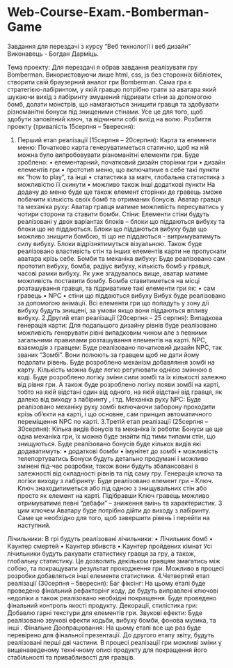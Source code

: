 # Web-Course-Exam.-Bomberman-Game
Завдання для перездачі з курсу “Веб технології і веб дизайн”
Виконавець - Богдан Дарміць.

Тема проекту:
Для перездачі я обрав завдання реалізувати гру Bomberman.
Використовуючи лише html, css, js без сторонніх бібліотек, створити свій браузерний аналог гри Bomberman. Сама гра є стратегією-лабіринтом, у якій гравцю потрібно грати за аватара який шукаючи вихід з лабіринту змушений підривати стіни за допомогою бомб, долати монстрів, що намагаються знищити гравця та здобувати різноманітні бонуси під знищеними стінами. Усе це для того, щоб здобути заповітний ключ, та відчинити собі вихід на волю.
Розбиття проекту (тривалість  15серпня – 5вересня):
1.	Перший етап реалізації (15серпня – 20серпня):
Карта та елементи меню:
Початково карта генеруватиметься статично, щоб на ній можна було випробовувати різноманітні елементи гри. 
	Буде зроблено:
•	елементарний, початковий дизайн сторінки гри
•	дизайн елементів гри
•	прототип меню, що включатиме в себе такі пункти як “how to play”, та інші
•	статистика за матч, глобальна статистика з можливістю її скинути
•	можливо також інші додаткові пункти
На додачу до  меню буде ще також елемент сторінки де гравець зможе побачити кількість своїх бомб та отриманих бонусів. 
Аватар гравця та механіка руху:
	Аватар гравця матиме можливість пересуватись у чотири сторони та ставити бомби. 
Стіни:
Елементи стіни будуть реалізовані у двох варіантах блоків – блоки що піддаються вибуху та блоки що не піддаються. Блоки що піддаються вибуху буде що можливо знищити бомбою, ті що не піддаються - витримуватимуть силу вибуху. Блоки відрізнятимуться візуальною.
Також буде реалізовано властивість стін та інших елементів карти не пропускати аватара крізь себе.
Бомби та механіка вибуху:
Буде реалізовано сам прототип вибуху, бомба, радіус вибуху, кількість бомб у гравця, часові рамки вибуху.
	Як уже згадувалось вище, аватар матиме можливість поставити бомбу. Бомба ставитиметься на місці розташування гравця, та підриватиме такі елементи гри як:
•	сам гравець
•	NPC
•	стіни що піддаються вибуху
Вибух буде реалізовано за допомогою анімації. Всі елементи гри що попадуть у зону дії вибуху будуть знищені, за умови якщо вони піддаються впливу вибуху.
2.Другий етап реалізації (20серпня – 25 серпня):
Випадкова генерація карти:
	Для подальшого дизайну рівнів буде реалізовано можливість генерувати рівні випадковим чином але з певними загальними правилами розташування елементів на карті. 
NPC, взаємодія з гравцем:
	Буде реалізовано початковий дизайн NPC, так званих “Зомбі”. Вони полюють за гравцем щоб не дати йому подолати рівень.
Буде розроблено механізм добавляння  зомбі на карту. Кількість можна буде легко регулювати однією змінною в коді. 
Буде розроблено логіку зміни сили зомбі та їх кількості залежно від рівня гри.
А також буде розроблено логіку появи зомбі на карті, тобто на якій відстані один від одного, на якій відстані від гравця,  як далеко від виходу з лабіринту , і тд.
Механіка руху NPC:
Буде реалізовано механіку руху зомбі включаючи заборону проходити крізь об’єкти на карті, і що основне, сам принцип автоматичного переміщення NPC по карті.
3.Третій етап реалізації (25серпня – 30серпня):
Кілька видів бонусів та механіка їх роботи:
	Бонуси це ще одна механіка гри, їх можна буде знайти під тими типами стін, що знищуються. 
Буде реалізовано бонусів буде кількох видів які додаватимуть:
•	додаткові бомби
•	імунітет до зомбі
•	можливість телепортуватись
Бонуси будуть детально продумані і можливо змінені під-час розробки, також вони будуть збалансовані в залежності від складності рівнів та під саму гру.
Генерація ключа та логіки виходу з лабіринту:
Буде реалізовано елемент гри – Ключ. Ключ знаходитиметься або під одною з знищувальних стін або просто як елемент на карті. Підібравши Ключ гравець можливо отримуватиме певні “дебафи” – зниження вмінь та характеристик. З цим ключем Аватару буде потрібно дійти до виходу з лабіринту. Саме це необхідно для того, щоб завершити рівень і перейти на наступний.

Лічильники:
В грі будуть реалізовані лічильники:
•	    Лічильник бомб
•	    Каунтер смертей
•	    Каунтер вбивств
•	    Каунтер пройдених кімнат
	Усі лічильники будуть рахувати статистику гравця за гру, а також, глобальну статистику. Це дозволить декільком гравцям змагатись між собою, та покращувати результат проходження гри. Можливо в процесі розробки добавляться інші елементи статистики. 
4.Четвертий етап реалізації (30серпня – 5вересня):
Баг фіксінг:
	На цьому етапі буде проведено фінальний рефакторінг коду, де будуть виправлені ключові недоліки а також реалізовано необхідні покращення. Буде проведено фінальний контроль якості продукту.
Декорації, стилістика гри:
	Добавлю гарні текстури для елементів гри.
Звукові ефекти:
Буде реалізовано звукові ефекти ходьби, вибуху бомби, фонова музика, та інші .
Фінальне Доопрацювання:
	На цьому етапі все ще раз буде перевірено для фінальної презентації.
До другого етапу звіту, будуть реалізовані перші дві частини.
В процесі реалізації гри можливі зміни у вищенаведеному технічному описі продукту для покращення його стабільності та привабливості для гравців.
